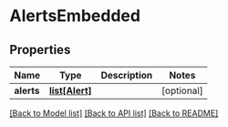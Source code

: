 # AlertsEmbedded

## Properties
Name | Type | Description | Notes
------------ | ------------- | ------------- | -------------
**alerts** | [**list[Alert]**](Alert.md) |  | [optional] 

[[Back to Model list]](../../README.md#documentation-for-models) [[Back to API list]](../../README.md#documentation-for-api-endpoints) [[Back to README]](../../README.md)


